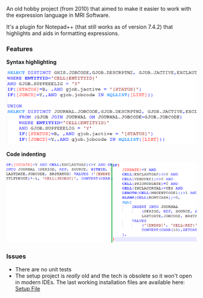 An old hobby project (from 2010) that aimed to make it easier to work with the expression language in MRI Software.

It's a plugin for Notepad++ (that still works as of version 7.4.2) that highlights and aids in formatting expressions.

### Features ###
**Syntax highlighting**

![Sytax highlighing](./syntax-highlighting.png)

**Code indenting**

![Code indenting](./code-indenting.png)

### Issues ###
* There are no unit tests
* The setup project is _really_ old and the tech is obsolete so it won't open in modern IDEs. The last working installation files are available here: [Setup File](./Install%20Files/setup.exe)

